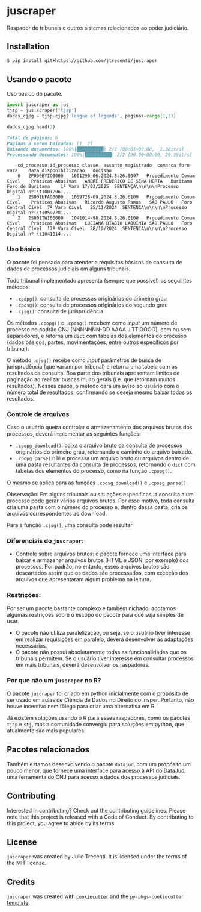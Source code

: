 # juscraper

Raspador de tribunais e outros sistemas relacionados ao poder judiciário.

## Installation

```bash
$ pip install git+https://github.com/jtrecenti/juscraper
```

## Usando o pacote


Uso básico do pacote:

```python
import juscraper as jus
tjsp = jus.scraper('tjsp')
dados_cjpg = tjsp.cjpg('league of legends', paginas=range(1,3))

dados_cjpg.head(3)
```

```md
Total de páginas: 6
Paginas a serem baixadas: [1, 2]
Baixando documentos: 100%|██████████| 2/2 [00:01<00:00,  1.38it/s]
Processando documentos: 100%|██████████| 2/2 [00:00<00:00, 29.39it/s]
```

        cd_processo	id_processo	classe	assunto	magistrado	comarca	foro	vara	data_disponibilizacao	decisao
        0	2P000BYIO0000	1001296-06.2024.8.26.0097	Procedimento Comum Cível	Práticas Abusivas	ANDRÉ FREDERICO DE SENA HORTA	Buritama	Foro de Buritama	1ª Vara	17/03/2025	SENTENÇA\n\n\n\nProcesso Digital nº:\t1001296-...
        1	2S001UFAG0000	1059728-09.2024.8.26.0100	Procedimento Comum Cível	Práticas Abusivas	Ricardo Augusto Ramos	SÃO PAULO	Foro Central Cível	7ª Vara Cível	25/11/2024	SENTENÇA\n\n\n\nProcesso Digital nº:\t1059728-...
        2	2S001TWI60000	1041014-98.2024.8.26.0100	Procedimento Comum Cível	Práticas Abusivas	LUCIANA BIAGIO LAQUIMIA	SÃO PAULO	Foro Central Cível	17ª Vara Cível	28/10/2024	SENTENÇA\n\n\n\nProcesso Digital nº:\t1041014-...


### Uso básico

O pacote foi pensado para atender a requisitos básicos de consulta de dados de processos judiciais em alguns tribunais.

Todo tribunal implementado apresenta (sempre que possível) os seguintes métodos:

- `.cpopg()`: consulta de processos originários do primeiro grau
- `.cposg()`: consulta de processos originários do segundo grau
- `.cjsg()`: consulta de jurisprudência

Os métodos `.cpopg()` e `.cposg()` recebem como *input* um número de processo no padrão CNJ (NNNNNNN-DD.AAAA.J.TT.OOOO), com ou sem separadores, e retorna um `dict` com tabelas dos elementos do processo (dados básicos, partes, movimentações, entre outros específicos por tribunal).

O método `.cjsg()` recebe como *input* parâmetros de busca de jurisprudência (que variam por tribunal) e retorna uma tabela com os resultados da consulta. Boa parte dos tribunais apresentam limites de paginação ao realizar buscas muito gerais (i.e. que retornam muitos resultados). Nesses casos, o método dará um aviso ao usuário com o número total de resultados, confirmando se deseja mesmo baixar todos os resultados.

### Controle de arquivos

Caso o usuário queira controlar o armazenamento dos arquivos brutos dos processos, deverá implementar as seguintes funções:

- `.cpopg_download()`: baixa o arquivo bruto da consulta de processos originários do primeiro grau, retornando o caminho do arquivo baixado.
- `.cpopg_parse()`: lê e processa um arquivo bruto ou arquivos dentro de uma pasta resultantes da consulta de processos, retornando o `dict` com tabelas dos elementos do processo, como na função `.cpopg()`.

O mesmo se aplica para as funções `.cposg_download()` e `.cposg_parse()`.

Observação: Em alguns tribunais ou situações específicas, a consulta a um processo pode gerar vários arquivos brutos. Por esse motivo, toda consulta cria uma pasta com o número do processo e, dentro dessa pasta, cria os arquivos correspondentes ao download.

Para a função `.cjsg()`, uma consulta pode resultar

### Diferenciais do `juscraper`:

- Controle sobre arquivos brutos: o pacote fornece uma interface para baixar e armazenar arquivos brutos (HTML e JSON, por exemplo) dos processos. Por padrão, no entanto, esses arquivos brutos são descartados assim que os dados são processados, com exceção dos arquivos que apresentaram algum problema na leitura.

### Restrições:

Por ser um pacote bastante complexo e também nichado, adotamos algumas restrições sobre o escopo do pacote para que seja simples de usar.

- O pacote não utiliza paralelização, ou seja, se o usuário tiver interesse em realizar requisições em paralelo, deverá desenvolver as adaptações necessárias.
- O pacote não possui absolutamente todas as funcionalidades que os tribunais permitem. Se o usuário tiver interesse em consultar processos em mais tribunais, deverá desenvolver os raspadores.

### Por que não um `juscraper` no R?

O pacote `juscraper` foi criado em python inicialmente com o propósito de ser usado em aulas de Ciência de Dados no Direito do Insper. Portanto, não houve incentivo nem fôlego para criar uma alternativa em R.

Já existem soluções usando o R para esses raspadores, como os pacotes `tjsp` e `stj`, mas a comunidade convergiu para soluções em python, que atualmente são mais populares.

## Pacotes relacionados

Também estamos desenvolvendo o pacote `datajud`, com um propósito um pouco menor, que fornece uma interface para acesso à API do DataJud, uma ferramenta do CNJ para acesso a dados dos processos judiciais.

## Contributing

Interested in contributing? Check out the contributing guidelines. Please note that this project is released with a Code of Conduct. By contributing to this project, you agree to abide by its terms.

## License

`juscraper` was created by Julio Trecenti. It is licensed under the terms of the MIT license.

## Credits

`juscraper` was created with [`cookiecutter`](https://cookiecutter.readthedocs.io/en/latest/) and the `py-pkgs-cookiecutter` [template](https://github.com/py-pkgs/py-pkgs-cookiecutter).
